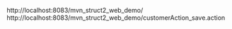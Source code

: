 http://localhost:8083/mvn_struct2_web_demo/
http://localhost:8083/mvn_struct2_web_demo/customerAction_save.action